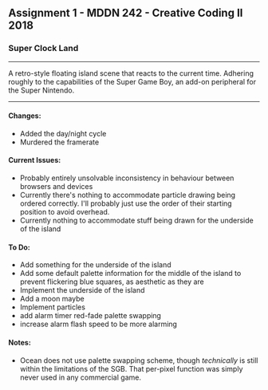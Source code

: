 ## Assignment 1 - MDDN 242 - Creative Coding II 2018

### Super Clock Land

---

A retro-style floating island scene that reacts to the current time. Adhering roughly to the capabilities of the Super Game Boy, an add-on peripheral for the Super Nintendo.

---

#### Changes:
+ Added the day/night cycle
+ Murdered the framerate

#### Current Issues:
+ Probably entirely unsolvable inconsistency in behaviour between browsers and devices
+ Currently there's nothing to accommodate particle drawing being ordered correctly. I'll probably just use the order of their starting position to avoid overhead.
+ Currently nothing to accommodate stuff being drawn for the underside of the island

#### To Do:
+ Add something for the underside of the island
+ Add some default palette information for the middle of the island to prevent flickering blue squares, as aesthetic as they are
+ Implement the underside of the island
+ Add a moon maybe
+ Implement particles
+ add alarm timer red-fade palette swapping
+ increase alarm flash speed to be more alarming

#### Notes:
+ Ocean does not use palette swapping scheme, though *technically* is still within the limitations of the SGB. That per-pixel function was simply never used in any commercial game.